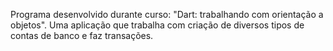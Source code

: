 Programa desenvolvido durante curso: "Dart: trabalhando com orientação a objetos".
Uma aplicação que trabalha com criação de diversos tipos de contas de banco e faz transações.
